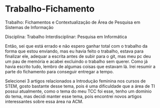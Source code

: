 # Trabalho-Fichamento

Trabalho: Fichamentos e Contextualização de Área de Pesquisa em Sistemas de Informação 

Disciplina: Trabalho Interdisciplinar: Pesquisa em Informática   

Então, sei que está errado e não espero ganhar total com o trabalho da forma que estou enviando, mas eu havia feito o trabalho, estava para finalizar ele, adequar a escrita antes de subir para o git, mas meu pc deu um pau de memória e acabei excluindo o trabalho sem querer. Como já havia escrito tudo, lembro de algumas coisas que estavam lá. Irei resumir a parte do fichamento para conseguir entregar a tempo.

Selecionei 3 artigos relacionados a Introdução feminina nos cursos de STEM, gosto bastante desse tema, pois é uma dificuldade que a área de TI possui atualmente, como o tema do meu TCC foi esse, tenho um domínio do tema, mas decidi manter esse tema, pois encontrei novos artigos interessantes sobre essa área na ACM.

